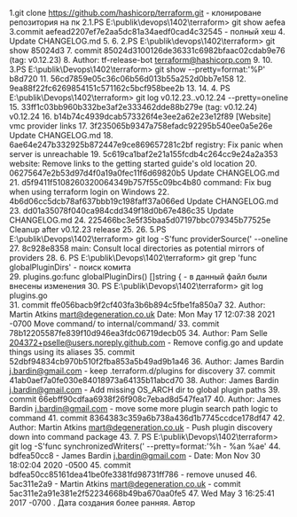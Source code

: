 1.git clone https://github.com/hashicorp/terraform.git - клонироване репозитория на пк
2.1.PS E:\publik\devops\1402\terraform> git show aefea
3.commit aefead2207ef7e2aa5dc81a34aedf0cad4c32545 - полный хеш 
4. Update CHANGELOG.md
5. 
6. 2.PS E:\publik\devops\1402\terraform> git show 85024d3
7. commit 85024d3100126de36331c6982bfaac02cdab9e76 (tag: v0.12.23)
8. Author: tf-release-bot <terraform@hashicorp.com>
9.
10. 3.PS E:\publik\Devops\1402\terraform> git show --pretty=format:'%P' b8d720
11. 56cd7859e05c36c06b56d013b55a252d0bb7e158 
12. 9ea88f22fc6269854151c571162c5bcf958bee2b
13.
14. 4. PS E:\publik\Devops\1402\terraform> git log v0.12.23..v0.12.24 --pretty=oneline  
15. 33ff1c03bb960b332be3af2e333462dde88b279e (tag: v0.12.24) v0.12.24
16. b14b74c4939dcab573326f4e3ee2a62e23e12f89 [Website] vmc provider links
17. 3f235065b9347a758efadc92295b540ee0a5e26e Update CHANGELOG.md
18. 6ae64e247b332925b872447e9ce869657281c2bf registry: Fix panic when server is unreachable
19. 5c619ca1baf2e21a155fcdb4c264cc9e24a2a353 website: Remove links to the getting started guide's old location
20. 06275647e2b53d97d4f0a19a0fec11f6d69820b5 Update CHANGELOG.md
21. d5f9411f5108260320064349b757f55c09bc4b80 command: Fix bug when using terraform login on Windows
22. 4b6d06cc5dcb78af637bbb19c198faff37a066ed Update CHANGELOG.md
23. dd01a35078f040ca984cdd349f18d0b67e486c35 Update CHANGELOG.md
24. 225466bc3e5f35baa5d07197bbc079345b77525e Cleanup after v0.12.23 release
25.
26. 5.PS E:\publik\Devops\1402\terraform> git log -S'func providerSource(' --oneline
27. 8c928e8358 main: Consult local directories as potential mirrors of providers
28. 6. PS E:\publik\Devops\1402\terraform> git grep 'func globalPluginDirs' - поиск   комита  
29. plugins.go:func globalPluginDirs() []string {  - в данный файл были внесены изменения
30. PS E:\publik\Devops\1402\terraform> git log  plugins.go          
31. commit ffe056bacb9f2cf403fa3b6b894c5fbe1fa850a7
32. Author: Martin Atkins <mart@degeneration.co.uk> Date:   Mon May 17 12:07:38 2021 -0700   Move command/ to internal/command/
33. commit 78b12205587fe839f10d946ea3fdc06719decb05
34. Author: Pam Selle <204372+pselle@users.noreply.github.com> - Remove config.go and update things using its aliases
35. commit 52dbf94834cb970b510f2fba853a5b49ad9b1a46 
36. Author: James Bardin <j.bardin@gmail.com> -    keep .terraform.d/plugins for discovery
37. commit 41ab0aef7a0fe030e84018973a64135b11abcd70
38. Author: James Bardin <j.bardin@gmail.com> -   Add missing OS_ARCH dir to global plugin paths
39. commit 66ebff90cdfaa6938f26f908c7ebad8d547fea17
40. Author: James Bardin <j.bardin@gmail.com> -   move some more plugin search path logic to command
41. commit 8364383c359a6b738a436d1b7745ccdce178df47
42. Author: Martin Atkins <mart@degeneration.co.uk> - Push plugin discovery down into command package
43. 7. PS E:\publik\Devops\1402\terraform> git log -S'func synchronizedWriters(' --pretty=format:'%h - %an %ae'
44. bdfea50cc8 - James Bardin j.bardin@gmail.com - Date:   Mon Nov 30 18:02:04 2020 -0500
45.  commit bdfea50cc85161dea41be0fe3381fd98731ff786 -  remove unused
46. 5ac311e2a9 - Martin Atkins mart@degeneration.co.uk - commit 5ac311e2a91e381e2f52234668b49ba670aa0fe5
47. Wed May 3 16:25:41 2017 -0700 . Дата создания более ранняя. Автор
